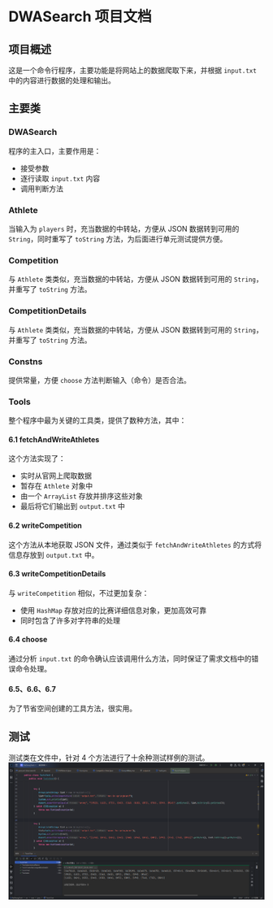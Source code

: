# DWASearch 项目文档

## 项目概述

这是一个命令行程序，主要功能是将网站上的数据爬取下来，并根据 `input.txt` 中的内容进行数据的处理和输出。

## 主要类

### DWASearch
程序的主入口，主要作用是：
- 接受参数
- 逐行读取 `input.txt` 内容
- 调用判断方法

### Athlete
当输入为 `players` 时，充当数据的中转站，方便从 JSON 数据转到可用的 `String`，同时重写了 `toString` 方法，为后面进行单元测试提供方便。

### Competition
与 `Athlete` 类类似，充当数据的中转站，方便从 JSON 数据转到可用的 `String`，并重写了 `toString` 方法。

### CompetitionDetails
与 `Athlete` 类类似，充当数据的中转站，方便从 JSON 数据转到可用的 `String`，并重写了 `toString` 方法。

### Constns
提供常量，方便 `choose` 方法判断输入（命令）是否合法。

### Tools
整个程序中最为关键的工具类，提供了数种方法，其中：

#### 6.1 fetchAndWriteAthletes
这个方法实现了：
- 实时从官网上爬取数据
- 暂存在 `Athlete` 对象中
- 由一个 `ArrayList` 存放并排序这些对象
- 最后将它们输出到 `output.txt` 中

#### 6.2 writeCompetition
这个方法从本地获取 JSON 文件，通过类似于 `fetchAndWriteAthletes` 的方式将信息存放到 `output.txt` 中。

#### 6.3 writeCompetitionDetails
与 `writeCompetition` 相似，不过更加复杂：
- 使用 `HashMap` 存放对应的比赛详细信息对象，更加高效可靠
- 同时包含了许多对字符串的处理

#### 6.4 choose
通过分析 `input.txt` 的命令确认应该调用什么方法，同时保证了需求文档中的错误命令处理。

#### 6.5、6.6、6.7
为了节省空间创建的工具方法，很实用。

## 测试

测试类在文件中，针对 4 个方法进行了十余种测试样例的测试。
 ![image](src/image/test.png)